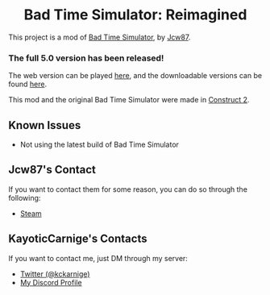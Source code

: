 <h1 align="center">Bad Time Simulator: Reimagined</h1>

This project is a mod of [Bad Time Simulator](https://github.com/Jcw87/c2-sans-fight), by [Jcw87](https://github.com/Jcw87).

### The full 5.0 version has been released!

The web version can be played [here](https://kckarnige.github.io/sans), and the downloadable versions can be found [here](https://github.com/kckarnige/BadTimeReimagined/releases).

This mod and the original Bad Time Simulator were made in [Construct 2](https://www.scirra.com/construct2).

Known Issues
------------
- Not using the latest build of Bad Time Simulator

Jcw87's Contact
-------
If you want to contact them for some reason, you can do so through the following:

- [Steam](http://steamcommunity.com/id/Jcw87/)

KayoticCarnige's Contacts
-------
If you want to contact me, just DM through my server:
- [Twitter (@kckarnige)](https://twitter.com/kckarnige)
- [My Discord Profile](https://discord.com/users/634168893644210186)
